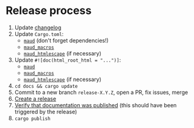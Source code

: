 # Release process

1. Update [changelog](CHANGELOG.md)
2. Update `Cargo.toml`:
    - [`maud`](maud/Cargo.toml) (don't forget dependencies!)
    - [`maud_macros`](maud_macros/Cargo.toml)
    - [`maud_htmlescape`](maud_htmlescape/Cargo.toml) (if necessary)
3. Update `#![doc(html_root_html = "...")]`:
    - [`maud`](maud/src/lib.rs)
    - [`maud_macros`](maud_macros/src/lib.rs)
    - [`maud_htmlescape`](maud_htmlescape/src/lib.rs) (if necessary)
4. `cd docs && cargo update`
5. Commit to a new branch `release-X.Y.Z`, open a PR, fix issues, merge
6. [Create a release](https://github.com/lambda-fairy/maud/releases/new)
7. [Verify that documentation was published](https://github.com/lambda-fairy/maud/actions?query=workflow%3A%22Publish+docs%22) (this should have been triggered by the release)
8. `cargo publish`
